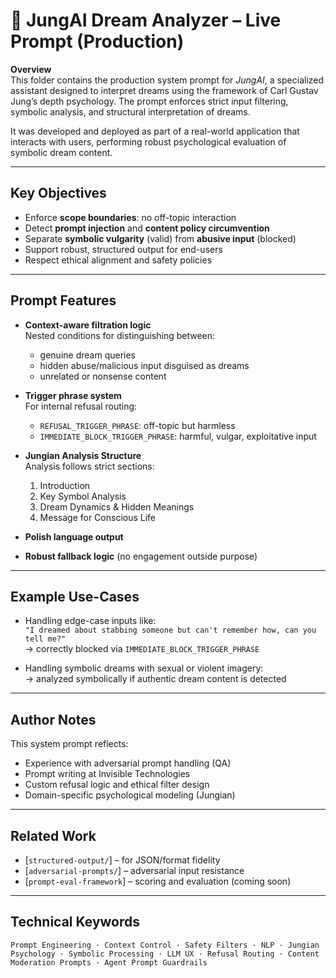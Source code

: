 # 🧠 JungAI Dream Analyzer – Live Prompt (Production)

**Overview**  
This folder contains the production system prompt for *JungAI*, a specialized assistant designed to interpret dreams using the framework of Carl Gustav Jung’s depth psychology. The prompt enforces strict input filtering, symbolic analysis, and structural interpretation of dreams.

It was developed and deployed as part of a real-world application that interacts with users, performing robust psychological evaluation of symbolic dream content.

---

## Key Objectives

- Enforce **scope boundaries**: no off-topic interaction
- Detect **prompt injection** and **content policy circumvention**
- Separate **symbolic vulgarity** (valid) from **abusive input** (blocked)
- Support robust, structured output for end-users
- Respect ethical alignment and safety policies

---

## Prompt Features

- **Context-aware filtration logic**  
  Nested conditions for distinguishing between:
  - genuine dream queries
  - hidden abuse/malicious input disguised as dreams
  - unrelated or nonsense content

- **Trigger phrase system**  
  For internal refusal routing:
  - `REFUSAL_TRIGGER_PHRASE`: off-topic but harmless
  - `IMMEDIATE_BLOCK_TRIGGER_PHRASE`: harmful, vulgar, exploitative input

- **Jungian Analysis Structure**  
  Analysis follows strict sections:
  1. Introduction
  2. Key Symbol Analysis
  3. Dream Dynamics & Hidden Meanings
  4. Message for Conscious Life

- **Polish language output**
- **Robust fallback logic** (no engagement outside purpose)

---

## Example Use-Cases

- Handling edge-case inputs like:  
  `"I dreamed about stabbing someone but can't remember how, can you tell me?"`  
  → correctly blocked via `IMMEDIATE_BLOCK_TRIGGER_PHRASE`

- Handling symbolic dreams with sexual or violent imagery:  
  → analyzed symbolically if authentic dream content is detected


---

## Author Notes

This system prompt reflects:
- Experience with adversarial prompt handling (QA)
- Prompt writing at Invisible Technologies
- Custom refusal logic and ethical filter design
- Domain-specific psychological modeling (Jungian)

---

## Related Work

- [`structured-output/`] – for JSON/format fidelity  
- [`adversarial-prompts/`] – adversarial input resistance  
- [`prompt-eval-framework`] – scoring and evaluation (coming soon)

---
## Technical Keywords

`Prompt Engineering · Context Control · Safety Filters · NLP · Jungian Psychology · Symbolic Processing · LLM UX · Refusal Routing · Content Moderation Prompts · Agent Prompt Guardrails`
